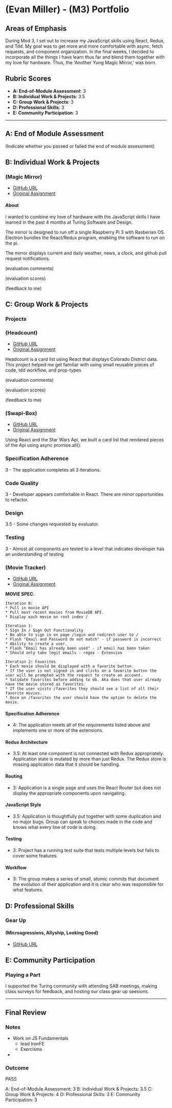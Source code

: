 # (Evan Miller) - (M3) Portfolio

## Areas of Emphasis

During Mod 3, I set out to increase my JavaScript skills using React, Redux, and Tdd. My goal was to get more and more comfortable with async, fetch requests, and component organization. In the final weeks, I decided to incorporate all the things I have learn thus far and blend them together with my love for hardware. Thus, the 'Another Yung Magic Mirror,' was born.

## Rubric Scores

* **A: End-of-Module Assessment**: 3
* **B: Individual Work & Projects**: 3.5
* **C: Group Work & Projects**: 3
* **D: Professional Skills**: 3
* **E: Community Participation**: 3

-----------------------

## A: End of Module Assessment

(Indicate whether you passed or failed the end of module assessment)


## B: Individual Work & Projects

### (Magic Mirror)

* [GitHub URL](https://github.com/EvanSays/magic-mirror)
* [Original Assignment](http://frontend.turing.io/projects/self-directed-project.html)

#### About 


I wanted to combine my love of hardware with the JavaScript skills I have learned in the past 4 months at Turing Software and Design.

The mirror is designed to run off a single Raspberry Pi 3 with Rasberian OS. Electron bundles the React/Redux program, enabling the software to run on the pi.

The mirror displays current and daily weather, news, a clock, and github pull request notifications.

(evaluation comments)

(evaluation scores)

(feedback to me)



## C: Group Work & Projects

### Projects

### (Headcount)

* [GitHub URL](https://github.com/EvanSays/headcount2.0)
* [Original Assignment](https://github.com/turingschool-examples/headcount2.0)

Headcount is a card list using React that displays Colorado District data. This project helped me get familiar with using small reusable pieces of code, tdd workflow, and prop-types

(evaluation comments)

(evaluation scores)

(feedback to me)

### (Swapi-Box)

* [GitHub URL](https://github.com/buji405/swapi-box)
* [Original Assignment](http://frontend.turing.io/projects/swapi-box.html)

Using React and the Star Wars Api, we built a card list that rendered pieces of the Api using async promise.all(). 

### Specification Adherence

3 - The application completes all 3 iterations.

### Code Quality

3 - Developer appears comfortable in React. There are minor opportunities to refactor.

### Design

3.5 - Some changes requested by evaluator.

### Testing

3 - Almost all components are tested to a level that indicates developer has an understanding of testing

### (Movie Tracker)

* [GitHub URL](https://github.com/noetic97/movie-tracker)
* [Original Assignment](https://github.com/turingschool-examples/movie-tracker)

**MOVIE SPEC**:

```
Iteration 0:
* Pull in movie API
* Pull most recent movies from MovieDB API.
* Display each movie on root index /

Iteration 1:
* Sign In / Sign Out Functionality
* Be able to sign in on page /login and redirect user to /
* Flash "Email and Password do not match" - if password is incorrect
* Ability to create a user.
* Flash "Email has already been used" - if email has been taken
* Should only take legit emails - regex - Extension

Iteration 2: Favorites
* Each movie should be displayed with a favorite button.
* If the user is not signed in and clicks on a favorite button the user will be prompted with the request to create an account.
* Validate favorites before adding to db. Aka does that user already have the movie stored as favorites.
* If the user visits /favorites they should see a list of all their favorite movies.
* Once on /favorites the user should have the option to delete the movie.
```

#### Specification Adherence  

* 4: The application meets all of the requirements listed above and implements one or more of the extensions.

#### Redux Architecture


* 3.5: At least one component is not connected with Redux appropriately. Application state is mutated by more than just Redux. The Redux store is missing application data that it should be handling.

#### Routing

* 3: Application is a single page and uses the React Router but does not display the appropriate components upon navigating.


#### JavaScript Style

* 3.5: Application is thoughtfully put together with some duplication and no major bugs. Group can speak to choices made in the code and knows what every line of code is doing.

#### Testing

* 3: Project has a running test suite that tests multiple levels but fails to cover some features.

#### Workflow

* 3: The group makes a series of small, atomic commits that document the evolution of their application and it is clear who was responsible for what features.


## D: Professional Skills

### Gear Up
#### (Microagressions, Allyship, Looking Good)

* [GitHub URL](https://gist.github.com/EvanSays/a4816434df93ed95c5d2acdcac2bca9c)

## E: Community Participation

### Playing a Part

I supported the Turing community with attending SAB meetings, making class surveys for feedback, and hosting our class gear up seesions. 

------------------

## Final Review

### Notes

- Work on JS Fundamentals
   - lead IronFE 
   - Exercisms 
- 

### Outcome

PASS

A: End-of-Module Assessment: 3
B: Individual Work & Projects: 3.5
C: Group Work & Projects: 4
D: Professional Skills: 3
E: Community Participation: 3
